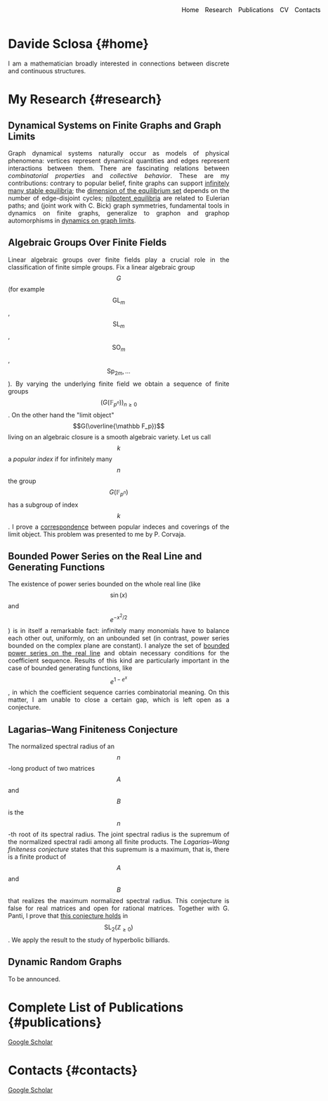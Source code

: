 <style>
.menu {
    position: absolute;
    top: 20px;
    right: 20px;
    list-style-type: none;
    margin: 0;
    padding: 0;
}

.menu li {
    display: inline;
    margin-left: 10px;
}

.menu li:first-child {
    margin-left: 0;
}

p {
    text-align: justify;
}
</style>


<ul class="menu">
    <li><a href="#home" style="text-decoration: none; color: black;">Home</a></li>
    <li><a href="#research" style="text-decoration: none; color: black;">Research</a></li>
    <li><a href="#publications" style="text-decoration: none; color: black;">Publications</a></li>
    <li><a href="#cv" style="text-decoration: none; color: black;">CV</a></li>
    <li><a href="mailto:davide.sclosa@gmail.com" style="text-decoration: none; color: black;">Contacts</a></li>
</ul>



# Davide Sclosa {#home}
I am a mathematician broadly interested in connections between discrete and continuous structures.

# My Research {#research}

## Dynamical Systems on Finite Graphs and Graph Limits

Graph dynamical systems naturally occur as models of physical phenomena: vertices represent dynamical quantities and edges represent interactions between them.
There are fascinating relations between *combinatorial properties* and *collective behavior*. These are my contributions: contrary to popular belief, finite graphs can support [infinitely many stable equilibria](https://epubs.siam.org/doi/10.1137/23M155400X); the [dimension of the equilibrium set](https://arxiv.org/abs/2308.08311) depends on the number of edge-disjoint cycles; [nilpotent equilibria](https://arxiv.org/pdf/2112.12034)
are related to Eulerian paths; and (joint work with C. Bick) graph symmetries, fundamental tools in dynamics on finite graphs, generalize to graphon and graphop
automorphisms in [dynamics on graph limits](https://link.springer.com/article/10.1007/s10884-023-10334-7).

## Algebraic Groups Over Finite Fields
	
Linear algebraic groups over finite fields play a crucial role in the classification of finite simple groups.
Fix a linear algebraic group $$G$$ (for example $$\mathrm{GL}_m$$, $$\mathrm{SL}_m$$, $$\mathrm{SO}_m$$, $$\mathrm{Sp}_{2m}, \ldots$$).
By varying the underlying finite field we obtain a sequence of finite groups $$(G(\mathbb F_{p^n}))_{n\geq 0}$$.
On the other hand the "limit object" $$G(\overline{\mathbb F_p})$$ living on an algebraic closure is a smooth algebraic variety.
Let us call $$k$$ a *popular index* if for infinitely many $$n$$ the group $$G(\mathbb F_{p^n})$$ has a subgroup of index $$k$$.
I prove a [correspondence](https://www.degruyter.com/document/doi/10.1515/jgth-2022-0110/html?lang=en) between popular indeces and coverings of the limit object.
This problem was presented to me by P. Corvaja.


## Bounded Power Series on the Real Line and Generating Functions

The existence of power series bounded on the whole real line (like $$\sin(x)$$ and $$e^{-x^2/2}$$)
is in itself a remarkable fact: infinitely many monomials have to balance each other out, uniformly, on an unbounded set
(in contrast, power series bounded on the complex plane are constant).
I analyze the set of [bounded power series on the real line]((https://www.sciencedirect.com/science/article/pii/S0022247X24003706)) and
obtain necessary conditions for the coefficient sequence. Results of this kind are particularly important in the case of bounded generating functions, like $$e^{1-e^x}$$, in which the coefficient sequence carries combinatorial meaning. On this matter, I am unable to close a certain gap, which is left open as a conjecture.

## Lagarias–Wang Finiteness Conjecture

The normalized spectral radius of an $$n$$-long product of two matrices $$A$$ and $$B$$ is the $$n$$-th root of its spectral radius.
The joint spectral radius is the supremum of the normalized spectral radii among all finite products.
The *Lagarias–Wang finiteness conjecture* states that this supremum is a maximum, that is, there is a finite product of $$A$$ and $$B$$ that realizes
the maximum normalized spectral radius. This conjecture is false for real matrices and open for rational matrices.
Together with G. Panti, I prove that [this conjecture holds](https://iopscience.iop.org/article/10.1088/1361-6544/ac0484/meta) in $$\mathrm{SL}_2(\mathbb Z_{\geq 0})$$.
We apply the result to the study of hyperbolic billiards.

## Dynamic Random Graphs
To be announced.


# Complete List of Publications {#publications}
[Google Scholar](https://scholar.google.com/citations?user=B392PEAAAAAJ)


# Contacts {#contacts}
[Google Scholar](https://scholar.google.com/citations?user=B392PEAAAAAJ)




<script
  src="https://cdn.mathjax.org/mathjax/latest/MathJax.js?config=TeX-AMS-MML_HTMLorMML"
  type="text/javascript">
</script>




